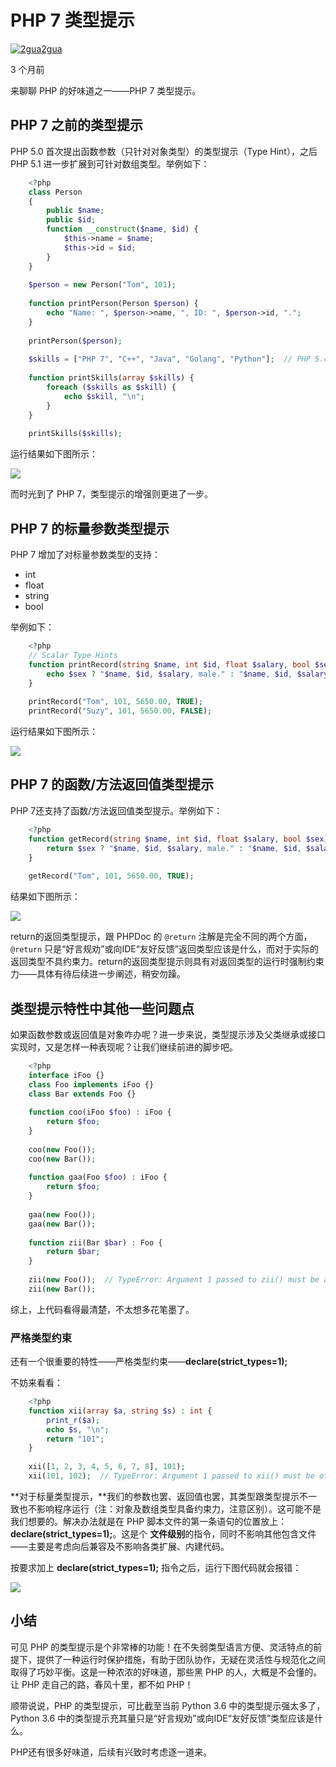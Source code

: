 # PHP 7 类型提示

[![2gua](https://pic1.zhimg.com/1033de61c_xs.jpg)](https://www.zhihu.com/people/2gua)[2gua][0]

3 个月前

来聊聊 PHP 的好味道之一——PHP 7 类型提示。

## PHP 7 之前的类型提示

PHP 5.0 首次提出函数参数（只针对对象类型）的类型提示（Type Hint），之后 PHP 5.1 进一步扩展到可针对数组类型。举例如下：

```php
    <?php
    class Person
    {
        public $name;
        public $id;
        function __construct($name, $id) {
            $this->name = $name;
            $this->id = $id;
        }
    }
    
    $person = new Person("Tom", 101);
    
    function printPerson(Person $person) {
        echo "Name: ", $person->name, ", ID: ", $person->id, ".";
    }
    
    printPerson($person);
    
    $skills = ["PHP 7", "C++", "Java", "Golang", "Python"];  // PHP 5.4 起可以使用数组定义短语法
    
    function printSkills(array $skills) {
        foreach ($skills as $skill) {
            echo $skill, "\n";
        }
    }
    
    printSkills($skills);
```

运行结果如下图所示：

![][1]

而时光到了 PHP 7，类型提示的增强则更进了一步。

## PHP 7 的标量参数类型提示

PHP 7 增加了对标量参数类型的支持：

* int
* float
* string
* bool

举例如下：

```php
    <?php
    // Scalar Type Hints
    function printRecord(string $name, int $id, float $salary, bool $sex) {
        echo $sex ? "$name, $id, $salary, male." : "$name, $id, $salary, female.";
    }
    
    printRecord("Tom", 101, 5650.00, TRUE);
    printRecord("Suzy", 101, 5650.00, FALSE);
```

运行结果如下图所示：

![][2]

## PHP 7 的函数/方法返回值类型提示

PHP 7还支持了函数/方法返回值类型提示。举例如下：

```php
    <?php
    function getRecord(string $name, int $id, float $salary, bool $sex) : string {
        return $sex ? "$name, $id, $salary, male." : "$name, $id, $salary, female.";
    }
    
    getRecord("Tom", 101, 5650.00, TRUE);
```

结果如下图所示：

![][3]

return的返回类型提示，跟 PHPDoc 的 `@return` 注解是完全不同的两个方面，`@return` 只是“好言规劝”或向IDE“友好反馈”返回类型应该是什么，而对于实际的返回类型不具约束力。return的返回类型提示则具有对返回类型的运行时强制约束力——具体有待后续进一步阐述，稍安勿躁。

## 类型提示特性中其他一些问题点

如果函数参数或返回值是对象咋办呢？进一步来说，类型提示涉及父类继承或接口实现时，又是怎样一种表现呢？让我们继续前进的脚步吧。

```php
    <?php
    interface iFoo {}
    class Foo implements iFoo {}
    class Bar extends Foo {}
    
    function coo(iFoo $foo) : iFoo {
        return $foo;
    }
    
    coo(new Foo());
    coo(new Bar());
    
    function gaa(Foo $foo) : iFoo {
        return $foo;
    }
    
    gaa(new Foo());
    gaa(new Bar());
    
    function zii(Bar $bar) : Foo {
        return $bar;
    }
    
    zii(new Foo());  // TypeError: Argument 1 passed to zii() must be an instance of Bar, instance of Foo given on line 1
    zii(new Bar());
```

综上，上代码看得最清楚，不太想多花笔墨了。

### 严格类型约束

还有一个很重要的特性——严格类型约束——**declare(strict_types=1);**

不妨来看看：

```php
    <?php
    function xii(array $a, string $s) : int {
        print_r($a);
        echo $s, "\n";
        return "101";
    }
    
    xii([1, 2, 3, 4, 5, 6, 7, 8], 101);
    xii(101, 102);  // TypeError: Argument 1 passed to xii() must be of the type array, integer given on line 1
```

**对于标量类型提示，**我们的参数也罢、返回值也罢，其类型跟类型提示不一致也不影响程序运行（注：对象及数组类型具备约束力，注意区别）。这可能不是我们想要的。解决办法就是在 PHP 脚本文件的第一条语句的位置放上：**declare(strict_types=1);**。这是个 **文件级别**的指令，同时不影响其他包含文件——主要是考虑向后兼容及不影响各类扩展、内建代码。

按要求加上 **declare(strict_types=1);** 指令之后，运行下图代码就会报错：

![][4]

## 小结

可见 PHP 的类型提示是个非常棒的功能！在不失弱类型语言方便、灵活特点的前提下，提供了一种运行时保护措施，有助于团队协作，无疑在灵活性与规范化之间取得了巧妙平衡。这是一种浓浓的好味道，那些黑 PHP 的人，大概是不会懂的。让 PHP 走自己的路，春风十里，都不如 PHP！

顺带说说，PHP 的类型提示，可比截至当前 Python 3.6 中的类型提示强太多了，Python 3.6 中的类型提示充其量只是“好言规劝”或向IDE“友好反馈”类型应该是什么。

PHP还有很多好味道，后续有兴致时考虑逐一道来。

[0]: https://www.zhihu.com/people/2gua
[1]: ../img/v2-d525d9ffc887223b863846c89e7498d9_b.png
[2]: ../img/v2-2cd07cb8052f12f4ab4997a7c5e0cf8a_b.png
[3]: ../img/v2-def0c3afabfa0d5bf02a83461dd03bba_b.png
[4]: ../img/v2-fc04b894610b1a8790fbc76e8127023b_b.png